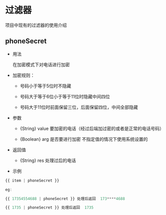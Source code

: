 # 过滤器

项目中现有的过滤器的使用介绍

## phoneSecret

- 用法

  在加密模式下对电话进行加密

- 加密规则：

  - 号码小于等于5位时不隐藏

  - 号码大于等于6位小于等于11位时隐藏中间四位

  - 号码大于11位时前面保留三位，后面保留四位，中间全部隐藏

- 参数

  - {String} value 要加密的电话（经过后端加过密的或者是正常的电话号码）

  - {Boolean} arg 是否要进行加密 不指定值的情况下使用系统设置的

- 返回值  

  - {String} res 处理过后的电话

- 示例

```js
{{ item | phoneSecret }}

eg: 

{{ 17354554688 | phoneSecret }} 处理后返回  173****4688

{{ 1735 | phoneSecret }} 处理后返回  1735
```